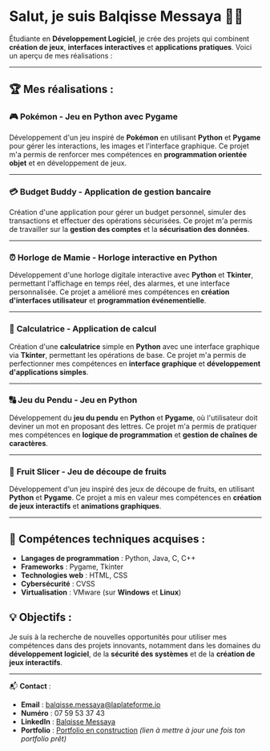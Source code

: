 # Salut, je suis **Balqisse Messaya** 👩‍💻

Étudiante en **Développement Logiciel**, je crée des projets qui combinent **création de jeux**, **interfaces interactives** et **applications pratiques**. Voici un aperçu de mes réalisations :

---

## 🏆 Mes réalisations :

### 🎮 **Pokémon - Jeu en Python avec Pygame**
Développement d'un jeu inspiré de **Pokémon** en utilisant **Python** et **Pygame** pour gérer les interactions, les images et l'interface graphique. Ce projet m'a permis de renforcer mes compétences en **programmation orientée objet** et en développement de jeux.

---

### 💳 **Budget Buddy - Application de gestion bancaire**
Création d'une application pour gérer un budget personnel, simuler des transactions et effectuer des opérations sécurisées. Ce projet m'a permis de travailler sur la **gestion des comptes** et la **sécurisation des données**.

---

### ⏰ **Horloge de Mamie - Horloge interactive en Python**
Développement d'une horloge digitale interactive avec **Python** et **Tkinter**, permettant l'affichage en temps réel, des alarmes, et une interface personnalisée. Ce projet a amélioré mes compétences en **création d'interfaces utilisateur** et **programmation événementielle**.

---

### 🧮 **Calculatrice - Application de calcul**
Création d'une **calculatrice** simple en **Python** avec une interface graphique via **Tkinter**, permettant les opérations de base. Ce projet m'a permis de perfectionner mes compétences en **interface graphique** et **développement d'applications simples**.

---

### 🔠 **Jeu du Pendu - Jeu en Python**
Développement du **jeu du pendu** en **Python** et **Pygame**, où l'utilisateur doit deviner un mot en proposant des lettres. Ce projet m'a permis de pratiquer mes compétences en **logique de programmation** et **gestion de chaînes de caractères**.

---

### 🍉 **Fruit Slicer - Jeu de découpe de fruits**
Développement d'un jeu inspiré des jeux de découpe de fruits, en utilisant **Python** et **Pygame**. Ce projet a mis en valeur mes compétences en **création de jeux interactifs** et **animations graphiques**.

---

## 🏅 Compétences techniques acquises :

- **Langages de programmation** : Python, Java, C, C++
- **Frameworks** : Pygame, Tkinter
- **Technologies web** : HTML, CSS
- **Cybersécurité** : CVSS
- **Virtualisation** : VMware (sur **Windows** et **Linux**)

## 💡 Objectifs :
Je suis à la recherche de nouvelles opportunités pour utiliser mes compétences dans des projets innovants, notamment dans les domaines du **développement logiciel**, de la **sécurité des systèmes** et de la **création de jeux interactifs**.

---

📬 **Contact** :  
- **Email** : [balqisse.messaya@laplateforme.io](mailto:balqisse.messaya@laplateforme.io)  
- **Numéro** : 07 59 53 37 43  
- **LinkedIn** : [Balqisse Messaya](https://www.linkedin.com/in/balqisse-messaya)  
- **Portfolio** : [Portfolio en construction](https://ton-portfolio-en-construction.com) *(lien à mettre à jour une fois ton portfolio prêt)*



